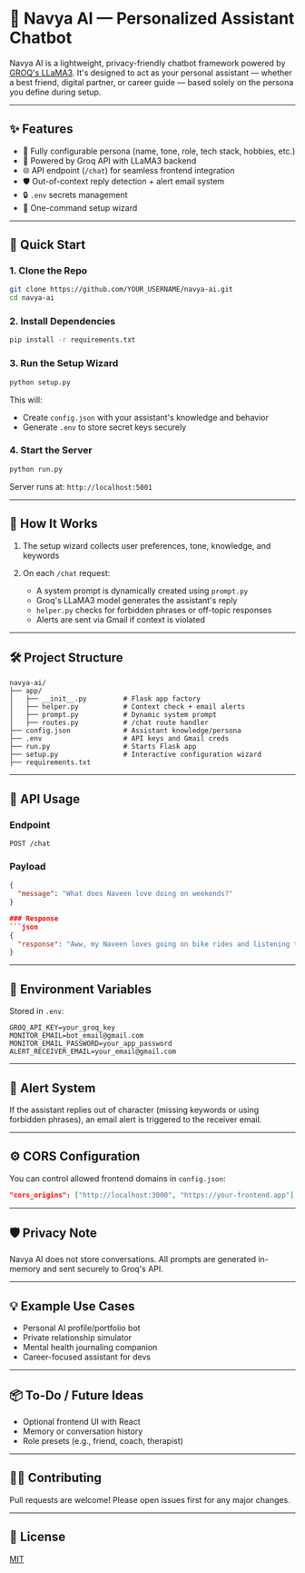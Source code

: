 # 💬 Navya AI — Personalized Assistant Chatbot

Navya AI is a lightweight, privacy-friendly chatbot framework powered by [GROQ's LLaMA3](https://groq.com/llama3/). It's designed to act as your personal assistant — whether a best friend, digital partner, or career guide — based solely on the persona you define during setup.

---

## ✨ Features

* 🔧 Fully configurable persona (name, tone, role, tech stack, hobbies, etc.)
* 🤖 Powered by Groq API with LLaMA3 backend
* 🌐 API endpoint (`/chat`) for seamless frontend integration
* 🛡️ Out-of-context reply detection + alert email system
* 🔒 `.env` secrets management
* 🚀 One-command setup wizard

---

## 🚀 Quick Start

### 1. Clone the Repo

```bash
git clone https://github.com/YOUR_USERNAME/navya-ai.git
cd navya-ai
```

### 2. Install Dependencies

```bash
pip install -r requirements.txt
```

### 3. Run the Setup Wizard

```bash
python setup.py
```

This will:

* Create `config.json` with your assistant's knowledge and behavior
* Generate `.env` to store secret keys securely

### 4. Start the Server

```bash
python run.py
```

Server runs at: `http://localhost:5001`

---

## 🧠 How It Works

1. The setup wizard collects user preferences, tone, knowledge, and keywords
2. On each `/chat` request:

   * A system prompt is dynamically created using `prompt.py`
   * Groq's LLaMA3 model generates the assistant's reply
   * `helper.py` checks for forbidden phrases or off-topic responses
   * Alerts are sent via Gmail if context is violated

---

## 🛠️ Project Structure

```
navya-ai/
├── app/
│   ├── __init__.py         # Flask app factory
│   ├── helper.py           # Context check + email alerts
│   ├── prompt.py           # Dynamic system prompt
│   ├── routes.py           # /chat route handler
├── config.json             # Assistant knowledge/persona
├── .env                    # API keys and Gmail creds
├── run.py                  # Starts Flask app
├── setup.py                # Interactive configuration wizard
├── requirements.txt
```

---

## 🧪 API Usage

### Endpoint

```
POST /chat
```

### Payload

````json
{
  "message": "What does Naveen love doing on weekends?"
}

### Response
```json
{
  "response": "Aww, my Naveen loves going on bike rides and listening to music! 🎶"
}
````

---

## 📄 Environment Variables

Stored in `.env`:

```
GROQ_API_KEY=your_groq_key
MONITOR_EMAIL=bot_email@gmail.com
MONITOR_EMAIL_PASSWORD=your_app_password
ALERT_RECEIVER_EMAIL=your_email@gmail.com
```

---

## 💌 Alert System

If the assistant replies out of character (missing keywords or using forbidden phrases), an email alert is triggered to the receiver email.

---

## ⚙️ CORS Configuration

You can control allowed frontend domains in `config.json`:

```json
"cors_origins": ["http://localhost:3000", "https://your-frontend.app"]
```

---

## 🛡️ Privacy Note

Navya AI does not store conversations. All prompts are generated in-memory and sent securely to Groq's API.

---

## 💡 Example Use Cases

* Personal AI profile/portfolio bot
* Private relationship simulator
* Mental health journaling companion
* Career-focused assistant for devs

---

## 📦 To-Do / Future Ideas

* Optional frontend UI with React
* Memory or conversation history
* Role presets (e.g., friend, coach, therapist)

---

## 🙋‍♂️ Contributing

Pull requests are welcome! Please open issues first for any major changes.

---

## 📄 License

[MIT](./LICENSE)
